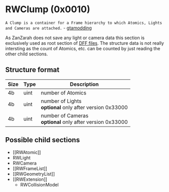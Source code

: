 # RWClump (0x0010)

`A Clump is a container for a Frame hierarchy to which Atomics, Lights and Cameras are attached.` - [gtamodding](http://www.gtamodding.com/wiki/RpClump)

As ZanZarah does not save any light or camera data this section is exclusively used as root section of [DFF files](../DFF.md). The structure data is not really intersting as the count of Atomics, etc. can be counted by just reading the other child sections.

## Structure format

| Size | Type | Description |
|------|------|-------------|
|  4b  | uint | number of Atomics
|  4b  | uint | number of Lights <br>__optional__ only after version 0x33000
|  4b  | uint | number of Cameras <br>__optional__ only after version 0x33000

## Possible child sections

* [[RWAtomic]]
* RWLight
* RWCamera
* [[RWFrameList]]
* [[RWGeometryList]]
* [[RWExtension]]
    * RWCollisionModel
